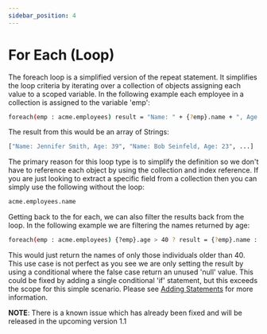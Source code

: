 ```yaml
---
sidebar_position: 4
---
```


# For Each (Loop)
The foreach loop is a simplified version of the repeat statement. It simplifies the loop criteria
by iterating over a collection of objects assigning each value to a scoped variable. In the
following example each employee in a collection is assigned to the variable 'emp':
```bash
foreach(emp : acme.employees) result = "Name: " + {?emp}.name + ", Age: " + {?emp}.age;
```
The result from this would be an array of Strings:
```bash
["Name: Jennifer Smith, Age: 39", "Name: Bob Seinfeld, Age: 23", ...]
```
The primary reason for this loop type is to simplify the definition so we don't have to reference
each object by using the collection and index reference. If you are just looking to extract a specific
field from a collection then you can simply use the following without the loop:
```bash
acme.employees.name
```
Getting back to the for each, we can also filter the results back from the loop. In the following
example we are filtering the names returned by age:
```bash
foreach(emp : acme.employees) {?emp}.age > 40 ? result = {?emp}.name : null;
```
This would just return the names of only those individuals older than 40. This use case is not perfect
as you see we are only setting the result by using a conditional where the false case return an unused
'null' value. This could be fixed by adding a single conditional 'if' statement, but this exceeds the 
scope for this simple scenario. Please see [Adding Statements](#adding-statements) for more information.

**NOTE**: There is a known issue which has already been fixed and will be released in the upcoming 
version 1.1